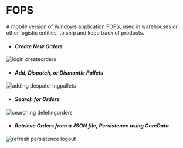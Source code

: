 # FOPS

A mobile version of Windows application FOPS, used in warehouses or other logistic entities, to ship and keep track of products.



- #### *Create New Orders*

![login createorders](https://user-images.githubusercontent.com/23437099/47016587-09f98c80-d148-11e8-9c82-30126487a773.gif)




- #### *Add, Dispatch, or Dismantle Pallets*

![adding despatchingpallets](https://user-images.githubusercontent.com/23437099/47016517-cef75900-d147-11e8-8984-0416352d9a52.gif)




- #### *Search for Orders*

![searching deletingorders](https://user-images.githubusercontent.com/23437099/47015669-82ab1980-d145-11e8-9c78-4d7951cc3c41.gif)




- #### *Retrieve Orders from a JSON file, Persistence using CoreData*

![refresh persistence logout](https://user-images.githubusercontent.com/23437099/47015668-82ab1980-d145-11e8-953d-dbf05c0d6a0d.gif)
